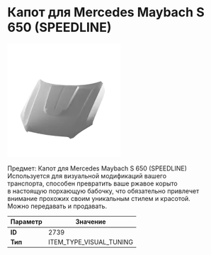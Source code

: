 # Капот для Mercedes Maybach S 650 (SPEEDLINE)

![Item Image](../img/2739.webp?raw=true)

Предмет: Капот для Mercedes Maybach S 650 (SPEEDLINE)<br>Используется для визуальной модификаций вашего<br>транспорта, способен превратить ваше ржавое корыто<br>в настоящую порхающую бабочку, что обязательно привлечет<br>внимание прохожих своим уникальным стилем и красотой.<br>Можно передавать и продавать.


| Параметр | Значение |
|----------|----------|
| **ID** | 2739 |
| **Тип** | ITEM_TYPE_VISUAL_TUNING |

